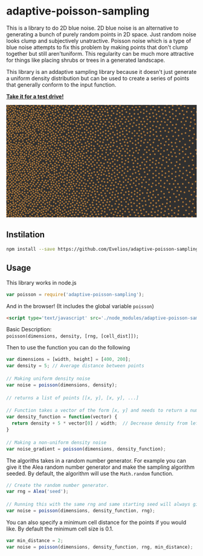 # adaptive-poisson-sampling

This is a library to do 2D blue noise. 2D blue noise is an alternative to
generating a bunch of purely random points in 2D space. Just random noise
looks clump and subjectively unatractive. Poisson noise which is a type of
blue noise attempts to fix this problem by making points that don't clump
together but still aren'tuniform. This regularity can be much more attractive
for things like placing shrubs or trees in a generated landscape.

This library is an addaptive sampling library because it doesn't just generate
a uniform density distribution but can be used to create a series of points
that generally conform to the input function.

[**Take it for a test drive!**](https://evelios.github.io/adaptive-poisson-sampling/example.html)


[![Example Image](example.PNG)](https://evelios.github.io/adaptive-poisson-sampling/example.html)

## Instilation

```sh
npm install --save https://github.com/Evelios/adaptive-poisson-sampling.git
```

##  Usage

This library works in node.js
```js
var poisson = require('adaptive-poisson-sampling');
```

And in the browser! (It includes the global variable `poisson`)
```html
<script type='text/javascript' src='./node_modules/adaptive-poisson-sampling.js'></script>
```

Basic Description:  
`poisson(dimensions, density, [rng, [cell_dist]]);`

Then to use the function you can do the following
```js
var dimensions = [width, height] = [400, 200];
var density = 5; // Average distance between points

// Making uniform density noise
var noise = poisson(dimensions, density);

// returns a list of points [[x, y], [x, y], ...]

// Function takes a vector of the form [x, y] and needs to return a number
var density_function = function(vector) {
  return density + 5 * vector[0] / width;  // Decrease density from left to right
}

// Making a non-uniform density noise
var noise_gradient = poisson(dimensions, density_function);
```

The algoriths takes in a random number generator. For example you can give it
the Alea random number generator and make the sampling algorithm seeded.
By default, the algorithm will use the `Math.random` function.
```js
// Create the random number generator.
var rng = Alea('seed');

// Running this with the same rng and same starting seed will always give the same results
var noise = poisson(dimensions, density_function, rng);
```

You can also specify a minimum cell distance for the points if you would like. By default the minimum cell size is 0.1.
```js
var min_distance = 2;
var noise = poisson(dimensions, density_function, rng, min_distance);
```
